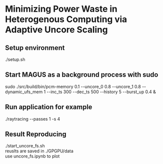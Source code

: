 # Minimizing Power Waste in Heterogenous Computing via Adaptive Uncore Scaling

## Setup environment
./setup.sh

## Start MAGUS as a background process with sudo 
sudo ./src/build/bin/pcm-memory 0.1 --uncore_0 0.8 --uncore_1 0.8 --dynamic_ufs_mem 1 --inc_ts 300
--dec_ts 500 --history 5 --burst_up 0.4 &


## Run application for example
./raytracing --passes 1 -s 4


## Result Reproducing
./start_uncore_fs.sh   
reuslts are saved in ./GPGPU/data  
use uncore_fs.ipynb to plot
